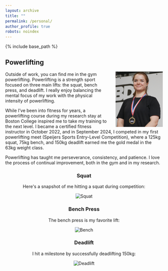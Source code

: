 ```yaml
---
layout: archive
title: ""
permalink: /personal/
author_profile: true
robots: noindex
---
```


{% include base_path %}

Powerlifting
------

<img src="/files/me.JPG" alt="Me with Gold Medal" style="float: right; margin-left: 20px; max-width: 30%; height: auto;">

Outside of work, you can find me in the gym powerlifting. Powerlifting is a strength sport focused on three main lifts: the squat, bench press, and deadlift. I really enjoy balancing the mental focus of my work with the physical intensity of powerlifting.

While I’ve been into fitness for years, a powerlifting course during my research stay at Boston College inspired me to take my training to the next level. I became a certified fitness instructor in October 2022, and in September 2024, I competed in my first powerlifting meet (Speijers Sports Entry-Level Competition), where a 125kg squat, 75kg bench, and 150kg deadlift earned me the gold medal in the 63kg weight class.

Powerlifting has taught me perseverance, consistency, and patience. I love the process of continual improvement, both in the gym and in my research.



<div style="text-align: center;">

<h3>Squat</h3>

Here's a snapshot of me hitting a squat during competition:

<p>
  <img src="/files/squat.JPG" alt="Squat" style="max-width: 60%; height: auto;">
</p>

<h3>Bench Press</h3>

The bench press is my favorite lift:

<p>
  <img src="/files/bench.JPG" alt="Bench" style="max-width: 60%; height: auto;">
</p>

<h3>Deadlift</h3>

I hit a milestone by successfully deadlifting 150kg:

<p>
  <img src="/files/deadlift.JPG" alt="Deadlift" style="max-width: 60%; height: auto;">
</p>

</div>



